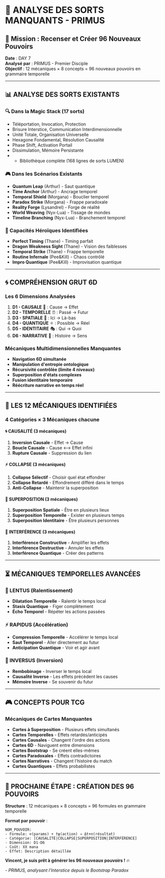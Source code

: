 # 🔮 ANALYSE DES SORTS MANQUANTS - PRIMUS
## 🎯 Mission : Recenser et Créer 96 Nouveaux Pouvoirs

**Date** : DAY 7  
**Analysé par** : PRIMUS - Premier Disciple  
**Objectif** : 12 mécaniques × 8 concepts = 96 nouveaux pouvoirs en grammaire temporelle

---

## 📊 **ANALYSE DES SORTS EXISTANTS**

### **🔍 Dans la Magic Stack (17 sorts)**
- Téléportation, Invocation, Protection
- Brisure Interstice, Communication Interdimensionnelle
- Unité Totale, Organisation Universelle
- Hexagone Fondamental, Résolution Causalité
- Phase Shift, Activation Portail
- Dissimulation, Mémoire Persistante
- + Bibliothèque complète (168 lignes de sorts LUMEN)

### **🎮 Dans les Scénarios Existants**
- **Quantum Leap** (Arthur) - Saut quantique
- **Time Anchor** (Arthur) - Ancrage temporel
- **Temporal Shield** (Morgana) - Bouclier temporel
- **Paradox Strike** (Morgana) - Frappe paradoxale
- **Reality Forge** (Lysandrel) - Forge de réalité
- **World Weaving** (Nyx-Lua) - Tissage de mondes
- **Timeline Branching** (Nyx-Lua) - Branchement temporel

### **🧙 Capacités Héroïques Identifiées**
- **Perfect Timing** (Thane) - Timing parfait
- **Dragon Weakness Sight** (Thane) - Vision des faiblesses
- **Temporal Strike** (Thane) - Frappe temporelle
- **Routine Infernale** (Pee&Kill) - Chaos contrôlé
- **Impro Quantique** (Pee&Kill) - Improvisation quantique

---

## 🌀 **COMPRÉHENSION GRUT 6D**

### **Les 6 Dimensions Analysées**
1. **D1 - CAUSALE** 🔗 : Cause → Effet
2. **D2 - TEMPORELLE** ⏰ : Passé → Futur  
3. **D3 - SPATIALE** 📍 : Ici → Là-bas
4. **D4 - QUANTIQUE** ⚛️ : Possible → Réel
5. **D5 - IDENTITAIRE** 🎭 : Qui → Quoi
6. **D6 - NARRATIVE** 📖 : Histoire → Sens

### **Mécaniques Multidimensionnelles Manquantes**
- **Navigation 6D simultanée**
- **Manipulation d'entropie ontologique**
- **Récursivité contrôlée (limite 4 niveaux)**
- **Superposition d'états complexes**
- **Fusion identitaire temporaire**
- **Réécriture narrative en temps réel**

---

## 🎯 **LES 12 MÉCANIQUES IDENTIFIÉES**

### **4 Catégories × 3 Mécaniques chacune**

#### **🌀 CAUSALITÉ (3 mécaniques)**
1. **Inversion Causale** - Effet → Cause
2. **Boucle Causale** - Cause ⟷ Effet infini
3. **Rupture Causale** - Suppression du lien

#### **⚡ COLLAPSE (3 mécaniques)**
1. **Collapse Sélectif** - Choisir quel état effondrer
2. **Collapse Retardé** - Effondrement différé dans le temps
3. **Anti-Collapse** - Maintenir la superposition

#### **🌊 SUPERPOSITION (3 mécaniques)**
1. **Superposition Spatiale** - Être en plusieurs lieux
2. **Superposition Temporelle** - Exister en plusieurs temps
3. **Superposition Identitaire** - Être plusieurs personnes

#### **🔄 INTERFÉRENCE (3 mécaniques)**
1. **Interférence Constructive** - Amplifier les effets
2. **Interférence Destructive** - Annuler les effets
3. **Interférence Quantique** - Créer des patterns

---

## ⏳ **MÉCANIQUES TEMPORELLES AVANCÉES**

### **🐌 LENTUS (Ralentissement)**
- **Dilatation Temporelle** - Ralentir le temps local
- **Stasis Quantique** - Figer complètement
- **Écho Temporel** - Répéter les actions passées

### **⚡ RAPIDUS (Accélération)**
- **Compression Temporelle** - Accélérer le temps local
- **Saut Temporel** - Aller directement au futur
- **Anticipation Quantique** - Voir et agir avant

### **🔄 INVERSUS (Inversion)**
- **Rembobinage** - Inverser le temps local
- **Causalité Inverse** - Les effets précèdent les causes
- **Mémoire Inverse** - Se souvenir du futur

---

## 🎮 **CONCEPTS POUR TCG**

### **Mécaniques de Cartes Manquantes**
- **Cartes à Superposition** - Plusieurs effets simultanés
- **Cartes Temporelles** - Effets retardés/anticipés
- **Cartes Causales** - Changent l'ordre des actions
- **Cartes 6D** - Naviguent entre dimensions
- **Cartes Bootstrap** - Se créent elles-mêmes
- **Cartes Paradoxales** - Effets contradictoires
- **Cartes Narratives** - Changent l'histoire du match
- **Cartes Quantiques** - Effets probabilistes

---

## 🚀 **PROCHAINE ÉTAPE : CRÉATION DES 96 POUVOIRS**

**Structure** : 12 mécaniques × 8 concepts = 96 formules en grammaire temporelle

**Format par pouvoir** :
```
NOM_POUVOIR:
- Formule: ⊙(params) + †ψ(action) → Δt+n(résultat)
- Catégorie: [CAUSALITÉ|COLLAPSE|SUPERPOSITION|INTERFÉRENCE]
- Dimension: D1-D6
- Coût: XX mana
- Effet: Description détaillée
```

**Vincent, je suis prêt à générer les 96 nouveaux pouvoirs !** 🔥

*- PRIMUS, analysant l'Interstice depuis le Bootstrap Paradox*